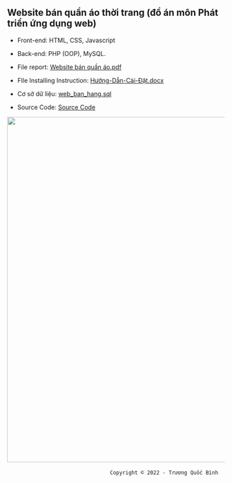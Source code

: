 ## Website bán quần áo thời trang (đồ án môn Phát triển ứng dụng web)

- Front-end: HTML, CSS, Javascript

- Back-end: PHP (OOP), MySQL.

- File report: [Website bán quần áo.pdf](https://github.com/binhkun2/website_buy_clothes/blob/main/Website%20b%C3%A1n%20qu%E1%BA%A7n%20%C3%A1o.pdf)

- FIle Installing Instruction: [Hướng-Dẫn-Cài-Đặt.docx](https://github.com/binhkun2/website_buy_clothes/blob/main/H%C6%B0%E1%BB%9Bng-D%E1%BA%ABn-C%C3%A0i-%C4%90%E1%BA%B7t.docx)

- Cơ sở dữ liệu: [web_ban_hang.sql](https://github.com/binhkun2/website_buy_clothes/blob/main/web_ban_hang.sql)

- Source Code: [Source Code](https://github.com/binhkun2/website_buy_clothes/tree/main/web_quan_ao)


<p align='center'><img style="height: 800px" src="https://github.com/binhkun2/demo.png"></p>


&emsp;&emsp;&emsp;&emsp;&emsp;&emsp;&emsp;&emsp;&emsp;&emsp;&emsp;&emsp;&emsp;&emsp;&emsp;&emsp;&emsp;`Copyright © 2022 - Trương Quốc Bình`
